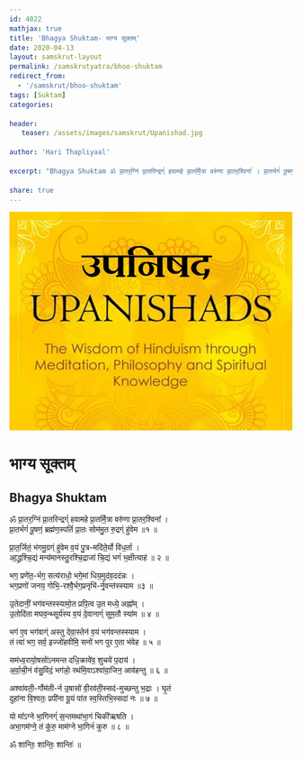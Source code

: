 ```yaml
---
id: 4022    
mathjax: true    
title: 'Bhagya Shuktam- भाग्य सूक्तम्'    
date: 2020-04-13    
layout: samskrut-layout 
permalink: /samskrutyatra/bhoo-shuktam
redirect_from: 
  - '/samskrut/bhoo-shuktam'
tags: [Suktam]    
categories:    
    
header:    
   teaser: /assets/images/samskrut/Upanishad.jpg    
    
author: 'Hari Thapliyaal'    
    
excerpt: "Bhagya Shuktam ॐ प्रा॒तर॒ग्निं प्रा॒तरिन्द्रग्ं॑ हवामहे प्रा॒तर्मि॒त्रा वरु॑णा प्रा॒तर॒श्विना᳚ । प्रा॒तर्भगं॑ पू॒षणं॒ ब्रह्म॑ण॒स्पतिं॑ प्रा॒तः सोम॑मु॒त रु॒द्रग्ं हु॑वेम ॥१ ॥ प्रा॒त॒र्जितं॒ भ॑गमु॒ग्रग्ं हु॑वेम व॒यं पु॒त्र-मदि॑ते॒र्यो वि॑ध॒र्ता । आ॒द्ध्रश्चि॒द्यं मन्य॑मानस्तु॒रश्चि॒द्राजा॑ चि॒द्यं भगं॑ भ॒क्षीत्याह॑ ॥ २ ॥ भग॒ प्रणे॑त॒-र्भग॒ सत्य॑राधो॒ भगे॒मां धिय॒मुद॑व॒दद॑न्नः"
    
share: true    
---
```

![](/assets/images/samskrut/Upanishad.jpg)    
    
# भाग्य सूक्तम्    
## Bhagya Shuktam  
  
ॐ प्रा॒तर॒ग्निं प्रा॒तरिन्द्रग्ं॑ हवामहे प्रा॒तर्मि॒त्रा वरु॑णा प्रा॒तर॒श्विना᳚ ।    
प्रा॒तर्भगं॑ पू॒षणं॒ ब्रह्म॑ण॒स्पतिं॑ प्रा॒तः सोम॑मु॒त रु॒द्रग्ं हु॑वेम ॥१ ॥    
    
प्रा॒त॒र्जितं॒ भ॑गमु॒ग्रग्ं हु॑वेम व॒यं पु॒त्र-मदि॑ते॒र्यो वि॑ध॒र्ता ।    
आ॒द्ध्रश्चि॒द्यं मन्य॑मानस्तु॒रश्चि॒द्राजा॑ चि॒द्यं भगं॑ भ॒क्षीत्याह॑ ॥ २ ॥    
    
भग॒ प्रणे॑त॒-र्भग॒ सत्य॑राधो॒ भगे॒मां धिय॒मुद॑व॒दद॑न्नः ।    
भग॒प्रणो॑ जनय॒ गोभि॒-रश्वै॒र्भग॒प्रनृभि॑-र्नृ॒वन्त॑स्स्याम ॥३ ॥    
    
उ॒तेदानीं॒ भग॑वन्तस्स्यामो॒त प्रपि॒त्व उ॒त मध्ये॒ अह्ना᳚म् ।    
उ॒तोदि॑ता मघव॒न्थ्सूर्य॑स्य व॒यं दे॒वानाग्ं॑ सुम॒तौ स्या॑म ॥ ४ ॥    
    
भग॑ ए॒व भग॑वाग्ं अस्तु देवा॒स्तेन॑ व॒यं भग॑वन्तस्स्याम ।    
तं त्वा॑ भग॒ सर्व॒ इज्जो॑हवीमि॒ सनो॑ भग पुर ए॒ता भ॑वेह ॥ ५ ॥    
    
सम॑ध्व॒रायो॒षसो॑ऽनमन्त दधि॒क्रावे॑व॒ शुचये॑ प॒दाय॑ ।    
अ॒र्वा॒ची॒नं व॑सु॒विदं॒ भग॑न्नो॒ रथ॑मि॒वाऽश्वा॑वा॒जिन॒ आव॑हन्तु ॥ ६ ॥    
    
अश्वा॑वती॒-र्गोम॑ती-र्न उ॒षासो॑ वी॒रव॑ती॒स्सद॑-मुच्छन्तु भ॒द्राः । घृ॒तं    
दुहा॑ना वि॒श्वतः॒ प्रपी॑ना यू॒यं पा॑त स्व॒स्तिभि॒स्सदा॑ नः ॥ ७ ॥    
    
यो मा᳚ऽग्ने भा॒गिनग्ं॑ स॒न्तमथा॑भा॒गं चिकी॑ऋषति ।    
अभा॒गम॑ग्ने॒ तं कु॑रु॒ माम॑ग्ने भा॒गिनं॑ कुरु ॥ ८ ॥    
    
ॐ शान्तिः॒ शान्तिः॒ शान्तिः॑ ॥    
    

